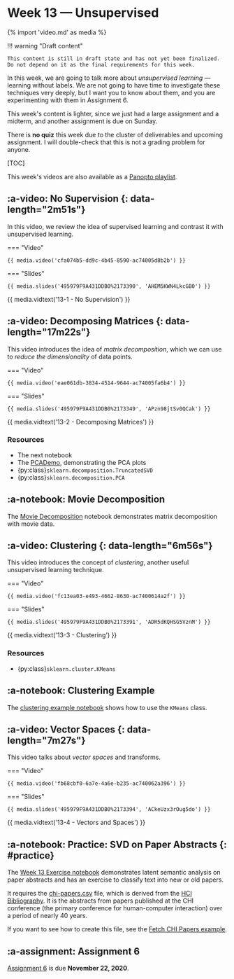 # Week 13 — Unsupervised
{% import 'video.md' as media %}

!!! warning "Draft content"

    This content is still in draft state and has not yet been finalized.
    Do not depend on it as the final requirements for this week.

In this week, we are going to talk more about *unsupervised learning* — learning without labels.
We are not going to have time to investigate these techniques very deeply, but I want you to know about them, and you are experimenting with them in Assignment 6.

This week's content is lighter, since we just had a large assignment and a midterm, and another assignment is due on Sunday.

There is **no quiz** this week due to the cluster of deliverables and upcoming assignment.
I will double-check that this is not a grading problem for anyone.

[TOC]

This week's videos are also available as a [Panopto playlist](https://boisestate.hosted.panopto.com/Panopto/Pages/Viewer.aspx?pid=d4813668-d25c-4972-b077-ac74005f743a).

## :a-video: No Supervision {: data-length="2m51s"}

In this video, we review the idea of supervised learning and contrast it with unsupervised learning.

=== "Video"

    {{ media.video('cfa074b5-dd9c-4b45-8590-ac74005d8b2b') }}

=== "Slides"

    {{ media.slides('495979F9A431DDB0%2173390', 'AHEM5KWN4LkcGB0') }}

{{ media.vidtext('13-1 - No Supervision') }}

## :a-video: Decomposing Matrices {: data-length="17m22s"}

This video introduces the idea of *matrix decomposition*, which we can use to *reduce the dimensionality* of data points.

=== "Video"

    {{ media.video('eae061db-3834-4514-9644-ac74005fa6b4') }}

=== "Slides"

    {{ media.slides('495979F9A431DDB0%2173349', 'APzn98jtSv0QCak') }}

{{ media.vidtext('13-2 - Decomposing Matrices') }}

### Resources

- The next notebook
- The [PCADemo](./PCADemo.ipynb), demonstrating the PCA plots
- {py:class}`sklearn.decomposition.TruncatedSVD`
- {py:class}`sklearn.decomposition.PCA`

## :a-notebook: Movie Decomposition

The [Movie Decomposition](../../resources/tutorials/MovieDecomp.ipynb) notebook demonstrates matrix decomposition with movie data.

## :a-video: Clustering {: data-length="6m56s"}

This video introduces the concept of *clustering*, another useful unsupervised learning technique.

=== "Video"

    {{ media.video('fc13ea03-e493-4662-8630-ac7400614a2f') }}

=== "Slides"

    {{ media.slides('495979F9A431DDB0%2173391', 'ADR5dKQHSG5VznM') }}

{{ media.vidtext('13-3 - Clustering') }}

### Resources

- {py:class}`sklearn.cluster.KMeans`

## :a-notebook: Clustering Example

The [clustering example notebook](../../resources/tutorials/ClusteringExample.ipynb) shows how to use the `KMeans` class.

## :a-video: Vector Spaces {: data-length="7m27s"}

This video talks about *vector spaces* and transforms.

=== "Video"

    {{ media.video('fb68cbf0-6a7e-4a6e-b235-ac740062a396') }}

=== "Slides"

    {{ media.slides('495979F9A431DDB0%2173394', 'ACkeUzx3rOug5do') }}

{{ media.vidtext('13-4 - Vectors and Spaces') }}

## :a-notebook: Practice: SVD on Paper Abstracts {: #practice}

The [Week 13 Exercise notebook](./Week13.ipynb) demonstrates latent semantic analysis on paper abstracts and has an exercise to classify text into new or old papers.

It requires the [chi-papers.csv](./chi-papers.csv) file, which is derived from the [HCI Bibliography](http://hcibib.org).
It is the abstracts from papers published at the CHI conference (the primary conference for human-computer interaction) over a period of nearly 40 years.

If you want to see how to create this file, see the [Fetch CHI Papers example](../../resources/tutorials/FetchCHIPapers.ipynb).

## :a-assignment: Assignment 6

[Assignment 6](../../assignments/A6/index.md) is due **November 22, 2020**.

